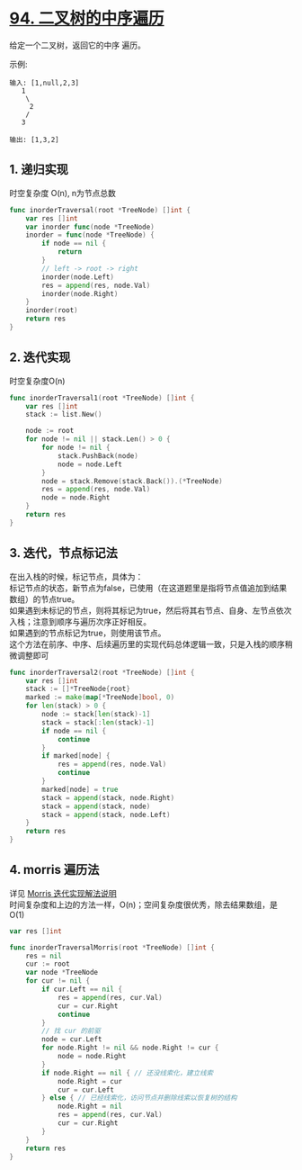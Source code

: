 # [94. 二叉树的中序遍历](https://leetcode-cn.com/problems/binary-tree-inorder-traversal)
给定一个二叉树，返回它的中序 遍历。

示例:
```
输入: [1,null,2,3]
   1
    \
     2
    /
   3

输出: [1,3,2]
```
## 1. 递归实现
时空复杂度 O(n), n为节点总数
```go
func inorderTraversal(root *TreeNode) []int {
	var res []int
	var inorder func(node *TreeNode)
	inorder = func(node *TreeNode) {
		if node == nil {
			return
		}
		// left -> root -> right
		inorder(node.Left)
		res = append(res, node.Val)
		inorder(node.Right)
	}
	inorder(root)
	return res
}
```
## 2. 迭代实现
时空复杂度O(n)
```go
func inorderTraversal1(root *TreeNode) []int {
	var res []int
	stack := list.New()

	node := root
	for node != nil || stack.Len() > 0 {
		for node != nil {
			stack.PushBack(node)
			node = node.Left
		}
		node = stack.Remove(stack.Back()).(*TreeNode)
		res = append(res, node.Val)
		node = node.Right
	}
	return res
}
```
## 3. 迭代，节点标记法
在出入栈的时候，标记节点，具体为：    
标记节点的状态，新节点为false，已使用（在这道题里是指将节点值追加到结果数组）的节点true。    
如果遇到未标记的节点，则将其标记为true，然后将其右节点、自身、左节点依次入栈；注意到顺序与遍历次序正好相反。    
如果遇到的节点标记为true，则使用该节点。    
这个方法在前序、中序、后续遍历里的实现代码总体逻辑一致，只是入栈的顺序稍微调整即可
```go
func inorderTraversal2(root *TreeNode) []int {
	var res []int
	stack := []*TreeNode{root}
	marked := make(map[*TreeNode]bool, 0)
	for len(stack) > 0 {
		node := stack[len(stack)-1]
		stack = stack[:len(stack)-1]
		if node == nil {
			continue
		}
		if marked[node] {
			res = append(res, node.Val)
			continue
		}
		marked[node] = true
		stack = append(stack, node.Right)
		stack = append(stack, node)
		stack = append(stack, node.Left)
	}
	return res
}
```
## 4. morris 遍历法
详见 [Morris 迭代实现解法说明](../binary-tree-morris.md)    
时间复杂度和上边的方法一样，O(n)；空间复杂度很优秀，除去结果数组，是 O(1)
```go
var res []int

func inorderTraversalMorris(root *TreeNode) []int {
	res = nil
	cur := root
	var node *TreeNode
	for cur != nil {
		if cur.Left == nil {
			res = append(res, cur.Val)
			cur = cur.Right
			continue
		}
		// 找 cur 的前驱
		node = cur.Left
		for node.Right != nil && node.Right != cur {
			node = node.Right
		}
		if node.Right == nil { // 还没线索化，建立线索
			node.Right = cur
			cur = cur.Left
		} else { // 已经线索化，访问节点并删除线索以恢复树的结构
			node.Right = nil
			res = append(res, cur.Val)
			cur = cur.Right
		}
	}
	return res
}
```